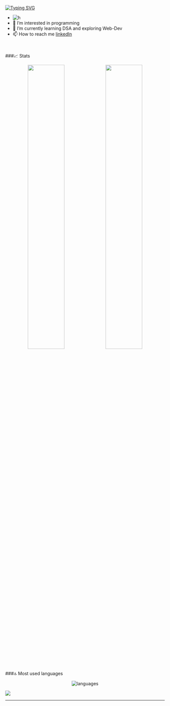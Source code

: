 [![Typing SVG](https://readme-typing-svg.demolab.com?font=Fira+Code&weight=500&size=25&pause=1000&color=0EF74C&random=false&width=435&lines=Hi+%2C+I'm+Amit+%F0%9F%91%8B;Let's+Connect)](https://git.io/typing-svg)

- ![h](https://user-images.githubusercontent.com/58959408/232639433-cb0aea21-66f0-4508-a771-85e2089c5a87.gif)
- 👀 I’m interested in programming
- 🌱 I’m currently learning DSA and exploring Web-Dev
- 📫 How to reach me [linkedIn](https://www.linkedin.com/in/amit-verma-a24038217/)
<br/>

###📈 Stats
<p align="center">
  <img width="48%" src="https://github-readme-stats.vercel.app/api?username=amitverma-01&show_icons=true&hide_border=true&theme=radical" />
  <img width="48%" src="https://github-readme-streak-stats.herokuapp.com/?user=amitverma-01&hide_border=true&theme=radical" />
</p>
<br/>

###🔝 Most used languages
<p align="center">
  <img alt="languages" src="https://github-readme-stats.vercel.app/api/top-langs/?username=amitverma-01&layout=compact&hide_border=true&theme=radical" />
</p>
<img src="https://github-readme-activity-graph.vercel.app/graph?username=amitverma-01&theme=rogue"/>
<hr/>

